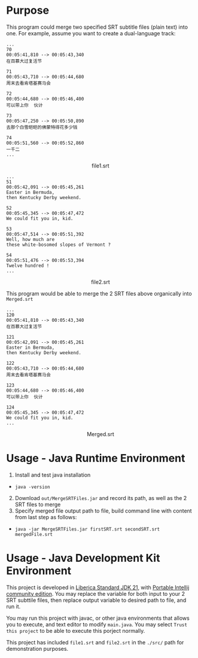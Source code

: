 # Purpose

This program could merge two specified SRT subtitle files (plain text) into one. For example, assume you want to create a dual-language track:

```
...
70
00:05:41,810 --> 00:05:43,340
在百慕大过复活节

71
00:05:43,710 --> 00:05:44,680
周末去看肯塔基赛马会

72
00:05:44,680 --> 00:05:46,400
可以带上你  伙计

73
00:05:47,250 --> 00:05:50,890
去那个白雪皑皑的佛蒙特得花多少钱

74
00:05:51,560 --> 00:05:52,860
一千二
...
```
<p align="center">file1.srt</p>

```
...
51
00:05:42,091 --> 00:05:45,261
Easter in Bermuda,
then Kentucky Derby weekend.

52
00:05:45,345 --> 00:05:47,472
We could fit you in, kid.

53
00:05:47,514 --> 00:05:51,392
Well, how much are
these white-bosomed slopes of Vermont ?

54
00:05:51,476 --> 00:05:53,394
Twelve hundred !
...
```
<p align="center">file2.srt</p>

This program would be able to merge the 2 SRT files above organically into `Merged.srt`

```
...
120
00:05:41,810 --> 00:05:43,340
在百慕大过复活节

121
00:05:42,091 --> 00:05:45,261
Easter in Bermuda,
then Kentucky Derby weekend.

122
00:05:43,710 --> 00:05:44,680
周末去看肯塔基赛马会

123
00:05:44,680 --> 00:05:46,400
可以带上你  伙计

124
00:05:45,345 --> 00:05:47,472
We could fit you in, kid.
...
```
<p align="center">Merged.srt</p>

# Usage - Java Runtime Environment

1. Install and test java installation
  - `java -version`
2. Download `out/MergeSRTFiles.jar` and record its path, as well as the 2 SRT files to merge
3. Specify merged file output path to file, build command line with content from last step as follows:
  - `java -jar MergeSRTFiles.jar firstSRT.srt secondSRT.srt mergedFile.srt`

# Usage - Java Development Kit Environment

This project is developed in [Liberica Standard JDK 21](https://bell-sw.com/pages/downloads/#jdk-21-lts), with [Portable Intellij community edition](https://github.com/portapps/intellij-idea-community-portable). You may replace the variable for both input to your 2 SRT subttile files, then replace output variable to desired path to file, and run it.

You may run this project with javac, or other java environments that allows you to execute, and text editor to modify `main.java`. You may select `Trust this project` to be able to execute this porject normally.

This project has included `file1.srt` and `file2.srt` in the `./src/` path for demonstration purposes.